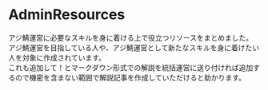 # AdminResources
アジ鯖運営に必要なスキルを身に着ける上で役立つリソースをまとめました。  
アジ鯖運営を目指している人や、アジ鯖運営として新たなスキルを身に着けたい人を対象に作成されています。   
これも追加して！とマークダウン形式での解説を統括運営に送り付ければ追加するので機密を含まない範囲で解説記事を作成していただけると助かります。
